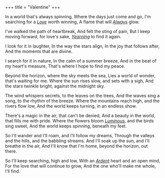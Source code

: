+++
title = "Valentine"
+++

In a world that's always spinning,
Where the days just come and go,
I'm searching for a *[Love](/Love)* worth winning,
A flame that will *[Always](/Always)* glow.

I've walked the path of heartbreak,
And felt the sting of pain,
But I keep moving forward, for love's sake,
*[Yearning](/Yearning)* to find it again.

I look for it in laughter,
In the way the stars align,
In the joy that follows after,
And the moments that are divine.

I search for it in nature,
In the calm of a summer breeze,
And in the beat of my heart's measure,
That's where I hope to find my peace.

Beyond the horizon, where the sky meets the sea,
Lies a world of wonder, that's waiting for me.
Where the sun rises slow, and sets with a sigh,
And the stars twinkle bright, against the midnight sky.

The wind whispers secrets, to the leaves on the trees,
And the waves sing a song, to the rhythm of the breeze.
Where the mountains reach high, and the rivers flow low,
And the world keeps turning, in an endless show.

There's a magic in the air, that can't be denied,
And a beauty in the world, that fills me with pride.
Where the flowers bloom *[Luminous](/Luminous)*, and the birds sing sweet,
And the world keeps spinning, beneath my feet.

So I'll wander and I'll roam, and I'll follow my dreams,
Through the valleys and the hills, and the babbling streams.
And I'll soak up the sun, and I'll breathe in the air,
And I'll know that I'm home, beyond the horizon, out there.


So I'll keep searching, high and low,
With an *[Ardent](/Ardent)* heart and an open mind,
For the love that will continue to grow,
And the one who'll make me whole, I'll find.